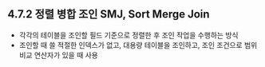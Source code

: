 ## 4.7.2 정렬 병합 조인 SMJ, Sort Merge Join

- 각각의 테이블을 조인할 필드 기준으로 정렬한 후 조인 작업을 수행하는 방식
- 조인할 때 쓸 적절한 인덱스가 없고, 대용량 테이블을 조인하고, 조인 조건으로 범위 비교 연산자가 있을 때 사용